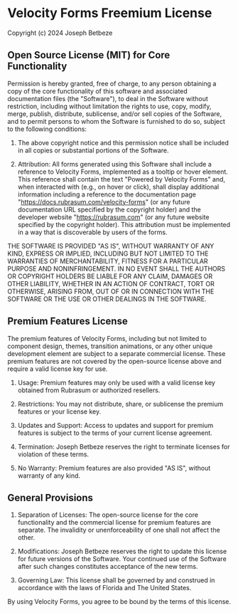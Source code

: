 # Velocity Forms Freemium License

Copyright (c) 2024 Joseph Betbeze 

## Open Source License (MIT) for Core Functionality

Permission is hereby granted, free of charge, to any person obtaining a copy of the core functionality of this software and associated documentation files (the "Software"), to deal in the Software without restriction, including without limitation the rights to use, copy, modify, merge, publish, distribute, sublicense, and/or sell copies of the Software, and to permit persons to whom the Software is furnished to do so, subject to the following conditions:

1. The above copyright notice and this permission notice shall be included in all copies or substantial portions of the Software.

2. Attribution: All forms generated using this Software shall include a reference to Velocity Forms, implemented as a tooltip or hover element. This reference shall contain the text "Powered by Velocity Forms" and, when interacted with (e.g., on hover or click), shall display additional information including a reference to the documentation page "https://docs.rubrasum.com/velocity-forms" (or any future documentation URL specified by the copyright holder) and the developer website "https://rubrasum.com" (or any future website specified by the copyright holder). This attribution must be implemented in a way that is discoverable by users of the forms.

THE SOFTWARE IS PROVIDED "AS IS", WITHOUT WARRANTY OF ANY KIND, EXPRESS OR IMPLIED, INCLUDING BUT NOT LIMITED TO THE WARRANTIES OF MERCHANTABILITY, FITNESS FOR A PARTICULAR PURPOSE AND NONINFRINGEMENT. IN NO EVENT SHALL THE AUTHORS OR COPYRIGHT HOLDERS BE LIABLE FOR ANY CLAIM, DAMAGES OR OTHER LIABILITY, WHETHER IN AN ACTION OF CONTRACT, TORT OR OTHERWISE, ARISING FROM, OUT OF OR IN CONNECTION WITH THE SOFTWARE OR THE USE OR OTHER DEALINGS IN THE SOFTWARE.

## Premium Features License

The premium features of Velocity Forms, including but not limited to component design, themes, transition animations, or any other unique development element are subject to a separate commercial license. These premium features are not covered by the open-source license above and require a valid license key for use.

1. Usage: Premium features may only be used with a valid license key obtained from Rubrasum or authorized resellers.

2. Restrictions: You may not distribute, share, or sublicense the premium features or your license key.

3. Updates and Support: Access to updates and support for premium features is subject to the terms of your current license agreement.

4. Termination: Joseph Betbeze reserves the right to terminate licenses for violation of these terms.

5. No Warranty: Premium features are also provided "AS IS", without warranty of any kind.

## General Provisions

1. Separation of Licenses: The open-source license for the core functionality and the commercial license for premium features are separate. The invalidity or unenforceability of one shall not affect the other.

2. Modifications: Joseph Betbeze reserves the right to update this license for future versions of the Software. Your continued use of the Software after such changes constitutes acceptance of the new terms.

3. Governing Law: This license shall be governed by and construed in accordance with the laws of Florida and The United States.

By using Velocity Forms, you agree to be bound by the terms of this license.